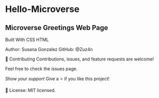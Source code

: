 
# Hello-Microverse
## Microverse Greetings Web Page

Built With
CSS
HTML

Author: Susana Gonzalez
GitHub: @Zuz4n

🤝 Contributing
Contributions, issues, and feature requests are welcome!

Feel free to check the issues page.

*_Show your support_*
Give a ⭐️ if you like this project!

📝 License: MIT licensed.
